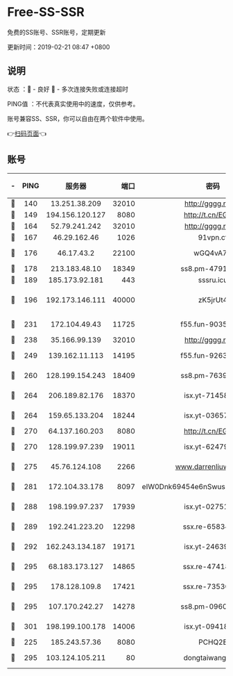 # Free-SS-SSR

免费的SS账号、SSR账号，定期更新

更新时间：2019-02-21 08:47 +0800

## 说明

状态     ：🙂 - 良好 🙁 - 多次连接失败或连接超时

PING值   ：不代表真实使用中的速度，仅供参考。

账号兼容SS、SSR，你可以自由在两个软件中使用。

👉[扫码页面](https://liesauer.github.io/free-ss-ssr.github.io/)👈

## 账号

|-|PING|服务器|端口|密码|加密方式|区域|
|:----:|:----:|:-----:|-----:|:----:|:----:|:----:|
|🙂|140|13.251.38.209|32010|http://gggg.rocks|chacha20|SG|
|🙂|149|194.156.120.127|8080|http://t.cn/EGJIyrl|rc4-md5|RU|
|🙂|164|52.79.241.242|32010|http://gggg.rocks|chacha20|KR|
|🙂|167|46.29.162.46|1026|91vpn.cf|rc4-md5|RU|
|🙂|176|46.17.43.2|22100|wGQ4vA7D|aes-256-gcm|RU|
|🙂|178|213.183.48.10|18349|ss8.pm-47913593|rc4-md5|RU|
|🙂|189|185.173.92.181|443|sssru.icu|rc4-md5|RU|
|🙂|196|192.173.146.111|40000|zK5jrUt4|chacha20-ietf-poly1305|US|
|🙂|231|172.104.49.43|11725|f55.fun-90356904|aes-256-cfb|SG|
|🙂|238|35.166.99.139|32010|http://gggg.rocks|chacha20|US|
|🙂|249|139.162.11.113|14195|f55.fun-92630692|aes-256-cfb|SG|
|🙂|260|128.199.154.243|18409|ss8.pm-76398770|aes-256-cfb|SG|
|🙂|264|206.189.82.176|18370|isx.yt-71458272|aes-256-cfb|SG|
|🙂|264|159.65.133.204|18244|isx.yt-03657026|aes-256-cfb|SG|
|🙂|270|64.137.160.203|8080|http://t.cn/EGJIyrl|rc4-md5|CA|
|🙂|270|128.199.97.239|19011|isx.yt-62479185|aes-256-cfb|SG|
|🙂|275|45.76.124.108|2266|www.darrenliuwei.com|aes-256-cfb|AU|
|🙂|281|172.104.33.178|8097|eIW0Dnk69454e6nSwuspv9DmS201tQ0D|aes-256-cfb|SG|
|🙂|288|198.199.97.237|17939|isx.yt-02751636|aes-256-cfb|US|
|🙂|289|192.241.223.20|12298|ssx.re-65834373|aes-256-cfb|US|
|🙂|292|162.243.134.187|19171|isx.yt-24639393|aes-256-cfb|US|
|🙂|295|68.183.173.127|14865|ssx.re-47418589|aes-256-cfb|US|
|🙂|295|178.128.109.8|17421|ssx.re-73530139|aes-256-cfb|SG|
|🙂|295|107.170.242.27|14278|ss8.pm-09602432|aes-256-cfb|US|
|🙂|301|198.199.100.178|14006|isx.yt-09418074|aes-256-cfb|US|
|🙂|225|185.243.57.36|8080|PCHQ2E|rc4-md5|US|
|🙂|295|103.124.105.211|80|dongtaiwang.com|aes-256-cfb|US|
